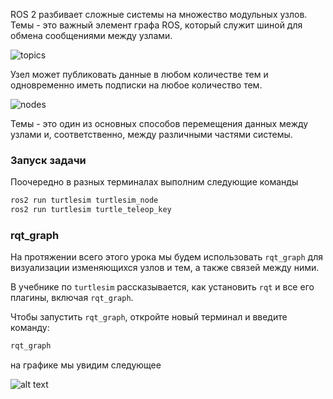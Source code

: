 ROS 2 разбивает сложные системы на множество модульных узлов. Темы - это важный элемент графа ROS, который служит шиной для обмена сообщениями между узлами.

![topics](https://docs.ros.org/en/rolling/_images/Topic-SinglePublisherandSingleSubscriber.gif)

Узел может публиковать данные в любом количестве тем и одновременно иметь подписки на любое количество тем.

![nodes](https://docs.ros.org/en/rolling/_images/Topic-MultiplePublisherandMultipleSubscriber.gif)

Темы - это один из основных способов перемещения данных между узлами и, соответственно, между различными частями системы.

### Запуск задачи
Поочередно в разных терминалах выполним следующие команды 
```bash
ros2 run turtlesim turtlesim_node
ros2 run turtlesim turtle_teleop_key
```

### rqt_graph
На протяжении всего этого урока мы будем использовать `rqt_graph` для визуализации изменяющихся узлов и тем, а также связей между ними.

В учебнике по `turtlesim` рассказывается, как установить `rqt` и все его плагины, включая `rqt_graph`.

Чтобы запустить `rqt_graph`, откройте новый терминал и введите команду:

```bash
rqt_graph
```

на графике мы увидим следующее 

![alt text](image_topics.png)
